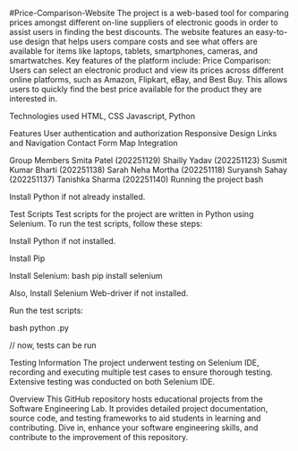 #Price-Comparison-Website
The project is a web-based tool for comparing prices amongst different on-line suppliers of electronic goods in order to assist users in finding the best discounts. The website features an easy-to-use design that helps users compare costs and see what offers are available for items like laptops, tablets, smartphones, cameras, and smartwatches. Key features of the platform include: Price Comparison: Users can select an electronic product and view its prices across different online platforms, such as Amazon, Flipkart, eBay, and Best Buy. This allows users to quickly find the best price available for the product they are interested in.

Technologies used
HTML, CSS
Javascript,
Python

Features
User authentication and authorization
Responsive Design
Links and Navigation
Contact Form
Map Integration

Group Members
Smita Patel (202251129)
Shailly Yadav (202251123)
Susmit Kumar Bharti (202251138)
Sarah Neha Mortha (202251118)
Suryansh Sahay (202251137)
Tanishka Sharma (202251140)
Running the project
bash

Install Python if not already installed.

Test Scripts
Test scripts for the project are written in Python using Selenium. To run the test scripts, follow these steps:

Install Python if not installed.

Install Pip

Install Selenium: bash pip install selenium

Also, Install Selenium Web-driver if not installed.

Run the test scripts:

bash python .py

// now, tests can be run 

Testing Information
The project underwent testing on Selenium IDE, recording and executing multiple test cases to ensure thorough testing. Extensive testing was conducted on both Selenium IDE.

Overview
This GitHub repository hosts educational projects from the Software Engineering Lab. It provides detailed project documentation, source code, and testing frameworks to aid students in learning and contributing. Dive in, enhance your software engineering skills, and contribute to the improvement of this repository.
